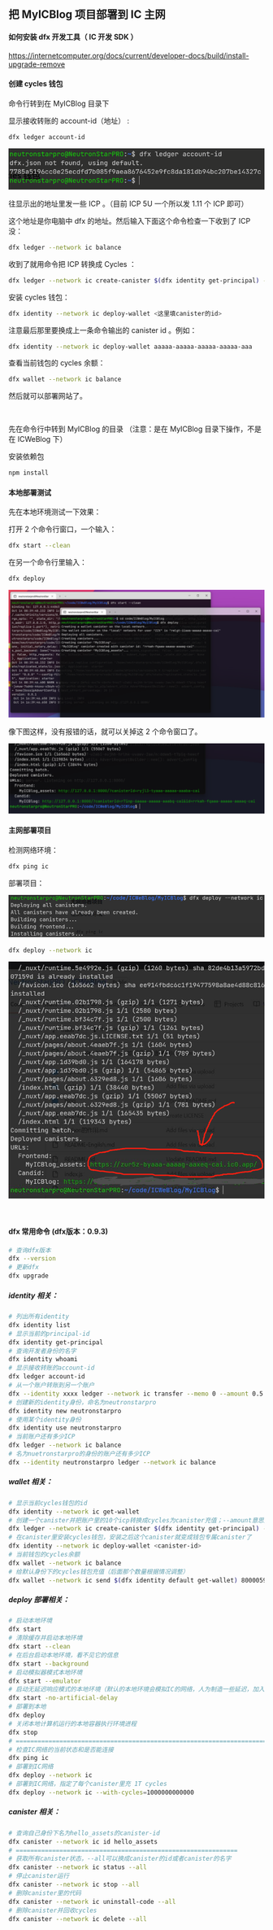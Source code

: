 ## 把 MyICBlog 项目部署到 IC 主网

#### 如何安装 dfx 开发工具（ IC 开发 SDK ）

https://internetcomputer.org/docs/current/developer-docs/build/install-upgrade-remove



#### 创建 cycles 钱包

命令行转到在 MyICBlog 目录下

显示接收转账的 account-id（地址） : 

```bash
dfx ledger account-id
```

![image-20221014162832698](assets/如何把项目部署到IC主网/image-20221014162832698.png)

往显示出的地址里发一些 ICP 。（目前 ICP 5U 一个所以发 1.11 个 ICP 即可）

这个地址是你电脑中 dfx 的地址。然后输入下面这个命令检查一下收到了 ICP 没：

```bash
dfx ledger --network ic balance
```

收到了就用命令把 ICP 转换成 Cycles ：

```bash
dfx ledger --network ic create-canister $(dfx identity get-principal) --amount 1.1
```

安装 cycles 钱包：

```bash
dfx identity --network ic deploy-wallet <这里填canister的id>
```

注意最后那里要换成上一条命令输出的 canister id 。例如：

```bash
dfx identity --network ic deploy-wallet aaaaa-aaaaa-aaaaa-aaaaa-aaa
```

查看当前钱包的 cycles 余额：

```bash
dfx wallet --network ic balance
```

然后就可以部署网站了。

<br>

先在命令行中转到 MyICBlog 的目录 （注意：是在 MyICBlog 目录下操作，不是在 ICWeBlog 下）

安装依赖包

```bash
npm install
```

#### 本地部署测试

先在本地环境测试一下效果：

打开 2 个命令行窗口，一个输入：

```bash
dfx start --clean
```

在另一个命令行里输入：

```bash
dfx deploy
```

![image-20221014164021505](assets/如何把项目部署到IC主网/image-20221014164021505.png)

像下图这样，没有报错的话，就可以关掉这 2 个命令窗口了。

![image-20221014164128902](assets/如何把项目部署到IC主网/image-20221014164128902.png)



#### 主网部署项目

检测网络环境：

```bash
dfx ping ic
```

部署项目：

![image](assets/如何把项目部署到IC主网/195795044-e8b05769-ea7a-4558-83c6-b5d8a68b84a2.png)

```bash
dfx deploy --network ic
```

![image-20221014160947052](assets/如何把项目部署到IC主网/image-20221014160947052.png)



<br>

#### dfx 常用命令  (dfx版本：0.9.3)

```bash
# 查询dfx版本
dfx --version
# 更新dfx
dfx upgrade
```



##### identity 相关：

```bash
# 列出所有identity
dfx identity list
# 显示当前的principal-id
dfx identity get-principal
# 查询开发者身份的名字
dfx identity whoami
# 显示接收转账的account-id
dfx ledger account-id
# 从一个账户转账到另一个账户
dfx --identity xxxx ledger --network ic transfer --memo 0 --amount 0.5
# 创建新的identity身份，命名为neutronstarpro
dfx identity new neutronstarpro
# 使用某个identity身份
dfx identity use neutronstarpro
# 当前账户还有多少ICP
dfx ledger --network ic balance
# 名为nuetronstarpro的身份的账户还有多少ICP
dfx --identity neutronstarpro ledger --network ic balance
```



##### wallet 相关：

```bash
# 显示当前cycles钱包的id
dfx identity --network ic get-wallet
# 创建一个canister并把账户里的10个icp转换成cycles为canister充值；--amount意思是将指定的ICP转换为cycles
dfx ledger --network ic create-canister $(dfx identity get-principal) --amount 10
# 在canister里安装cycles钱包，安装之后这个canister就变成钱包专属canister了
dfx identity --network ic deploy-wallet <canister-id>
# 当前钱包的cycles余额
dfx wallet --network ic balance
# 给默认身份下的cycles钱包充值（后面那个数量根据情况调整）
dfx wallet --network ic send $(dfx identity default get-wallet) 80000590000
```



##### deploy 部署相关：

```bash
# 启动本地环境
dfx start
# 清除缓存并启动本地环境
dfx start --clean
# 在后台启动本地环境，看不见它的信息
dfx start --background
# 启动模拟器模式本地环境
dfx start --emulator
# 启动无延迟响应模式的本地环境（默认的本地环境会模拟IC的网络，人为制造一些延迟，加入了达成共识的时间）
dfx start -no-artificial-delay
# 部署到本地
dfx deploy
# 关闭本地计算机运行的本地容器执行环境进程
dfx stop
# ====================================================================================
# 检查IC网络的当前状态和是否能连接
dfx ping ic
# 部署到IC网络
dfx deploy --network ic
# 部署到IC网络，指定了每个canister里充 1T cycles
dfx deploy --network ic --with-cycles=1000000000000
```



##### canister 相关：

```bash
# 查询自己身份下名为hello_assets的canister-id
dfx canister --network ic id hello_assets
# =============================================================
# 获取所有canister状态，--all可以换成canister的id或者canister的名字
dfx canister --network ic status --all
# 停止canister运行
dfx canister --network ic stop --all
# 删除canister里的代码
dfx canister --network ic uninstall-code --all
# 删除canister并回收cycles
dfx canister --network ic delete --all
```

